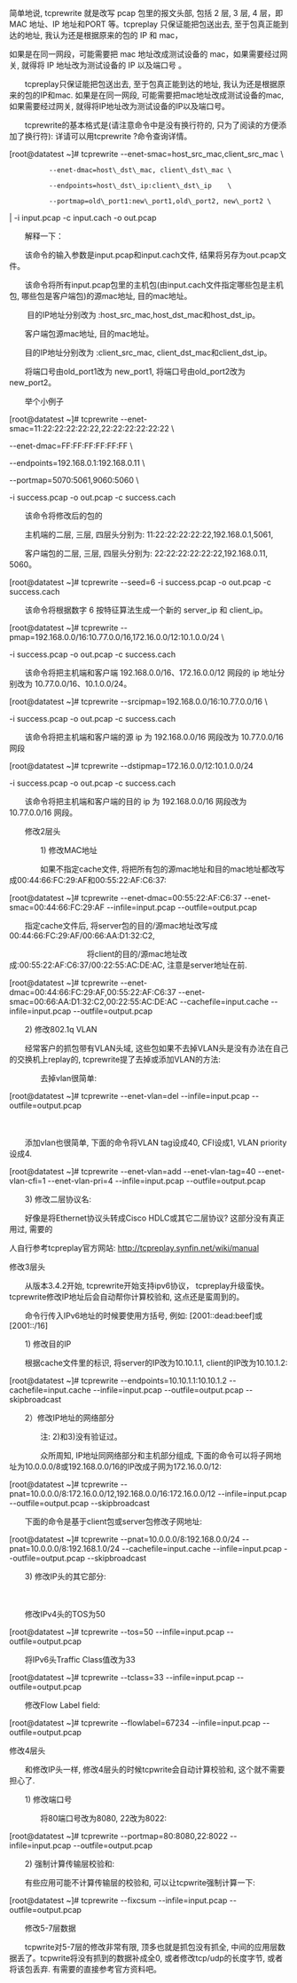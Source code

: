 简单地说, tcprewrite 就是改写 pcap 包里的报文头部, 包括 2 层, 3 层, 4 层，即 MAC 地址、IP 地址和PORT 等。tcpreplay 只保证能把包送出去, 至于包真正能到达的地址, 我认为还是根据原来的包的 IP 和 mac，



如果是在同一网段，可能需要把 mac 地址改成测试设备的 mac，如果需要经过网关, 就得将 IP 地址改为测试设备的 IP 以及端口号 。



 



 



　　tcpreplay只保证能把包送出去, 至于包真正能到达的地址, 我认为还是根据原来的包的IP和mac. 如果是在同一网段, 可能需要把mac地址改成测试设备的mac, 如果需要经过网关, 就得将IP地址改为测试设备的IP以及端口号。

　　tcprewrite的基本格式是\(请注意命令中是没有换行符的, 只为了阅读的方便添加了换行符\): 详请可以用tcprewrite ?命令查询详情。



\[root@datatest ~\]\#   tcprewrite --enet-smac=host\_src\_mac,client\_src\_mac   \

              --enet-dmac=host\_dst\_mac, client\_dst\_mac \

              --endpoints=host\_dst\_ip:client\_dst\_ip    \

              --portmap=old\_port1:new\_port1,old\_port2, new\_port2 \

\|             -i input.pcap -c input.cach -o out.pcap

　　解释一下：



　　该命令的输入参数是input.pcap和input.cach文件, 结果将另存为out.pcap文件。



　　该命令将所有input.pcap包里的主机包\(由input.cach文件指定哪些包是主机包, 哪些包是客户端包\)的源mac地址, 目的mac地址。



　　 目的IP地址分别改为 :host\_src\_mac,host\_dst\_mac和host\_dst\_ip。



　　客户端包源mac地址, 目的mac地址。



　　目的IP地址分别改为 :client\_src\_mac, client\_dst\_mac和client\_dst\_ip。



　　将端口号由old\_port1改为 new\_port1, 将端口号由old\_port2改为new\_port2。





 



 









 



 



 



 









　　举个小例子



\[root@datatest ~\]\# tcprewrite --enet-smac=11:22:22:22:22:22,22:22:22:22:22:22  \

--enet-dmac=FF:FF:FF:FF:FF:FF   \

--endpoints=192.168.0.1:192.168.0.11    \

--portmap=5070:5061,9060:5060    \

-i success.pcap -o out.pcap -c success.cach

　　该命令将修改后的包的



　　主机端的二层, 三层, 四层头分别为: 11:22:22:22:22:22,192.168.0.1,5061,



　　客户端包的二层, 三层, 四层头分别为: 22:22:22:22:22:22,192.168.0.11, 5060。





 



 



 



\[root@datatest ~\]\#  tcprewrite --seed=6 -i success.pcap -o out.pcap -c success.cach

　　该命令将根据数字 6 按特征算法生成一个新的 server\_ip 和 client\_ip。



 



 



 



 



\[root@datatest ~\]\#  tcprewrite --pmap=192.168.0.0/16:10.77.0.0/16,172.16.0.0/12:10.1.0.0/24    \

-i success.pcap -o out.pcap -c success.cach

　　该命令将把主机端和客户端 192.168.0.0/16、172.16.0.0/12 网段的 ip 地址分别改为 10.77.0.0/16、10.1.0.0/24。





 



 



\[root@datatest ~\]\#   tcprewrite --srcipmap=192.168.0.0/16:10.77.0.0/16   \

-i success.pcap -o out.pcap -c success.cach

　　该命令将把主机端和客户端的源 ip 为 192.168.0.0/16 网段改为 10.77.0.0/16 网段



 



 



 



\[root@datatest ~\]\#   tcprewrite --dstipmap=172.16.0.0/12:10.1.0.0/24

-i success.pcap -o out.pcap -c success.cach

　　该命令将把主机端和客户端的目的 ip 为 192.168.0.0/16 网段改为 10.77.0.0/16 网段。



 



 



 



 　　修改2层头



　　　　1\) 修改MAC地址

　　　　如果不指定cache文件, 将把所有包的源mac地址和目的mac地址都改写成00:44:66:FC:29:AF和00:55:22:AF:C6:37:



\[root@datatest ~\]\#  tcprewrite --enet-dmac=00:55:22:AF:C6:37 --enet-smac=00:44:66:FC:29:AF --infile=input.pcap --outfile=output.pcap

 



　　指定cache文件后, 将server包的目的/源mac地址改写成00:44:66:FC:29:AF/00:66:AA:D1:32:C2,



　　　　　　　　　　将client的目的/源mac地址改成:00:55:22:AF:C6:37/00:22:55:AC:DE:AC, 注意是server地址在前.



\[root@datatest ~\]\#  tcprewrite --enet-dmac=00:44:66:FC:29:AF,00:55:22:AF:C6:37 --enet-smac=00:66:AA:D1:32:C2,00:22:55:AC:DE:AC --cachefile=input.cache --infile=input.pcap --outfile=output.pcap

 









　　2\) 修改802.1q VLAN

　　经常客户的抓包带有VLAN头域, 这些包如果不去掉VLAN头是没有办法在自己的交换机上replay的, tcprewrite提了去掉或添加VLAN的方法:

　　　　去掉vlan很简单:



\[root@datatest ~\]\#  tcprewrite --enet-vlan=del --infile=input.pcap --outfile=output.pcap

　　



　　添加vlan也很简单, 下面的命令将VLAN tag设成40, CFI设成1, VLAN priority设成4.



\[root@datatest ~\]\#  tcprewrite --enet-vlan=add --enet-vlan-tag=40 --enet-vlan-cfi=1 --enet-vlan-pri=4 --infile=input.pcap --outfile=output.pcap

 



 



　　3\) 修改二层协议名:

　　好像是将Ethernet协议头转成Cisco HDLC或其它二层协议? 这部分没有真正用过, 需要的

人自行参考tcpreplay官方网站: http://tcpreplay.synfin.net/wiki/manual



 



 



 



   修改3层头

　　从版本3.4.2开始, tcprewrite开始支持ipv6协议， tcpreplay升级蛮快。 tcprewrite修改IP地址后会自动帮你计算校验和, 这点还是蛮周到的。



　　命令行传入IPv6地址的时候要使用方括号, 例如: \[2001::dead:beef\]或\[2001::/16\]





　　1\) 修改目的IP

　　根据cache文件里的标识, 将server的IP改为10.10.1.1, client的IP改为10.10.1.2:



\[root@datatest ~\]\#  tcprewrite --endpoints=10.10.1.1:10.10.1.2 --cachefile=input.cache --infile=input.pcap --outfile=output.pcap --skipbroadcast

 





　　2）修改IP地址的网络部分

　　　　注: 2\)和3\)没有验证过。



　　　　众所周知, IP地址同网络部分和主机部分组成, 下面的命令可以将子网地址为10.0.0.0/8或192.168.0.0/16的IP改成子网为172.16.0.0/12:



\[root@datatest ~\]\#  tcprewrite --pnat=10.0.0.0/8:172.16.0.0/12,192.168.0.0/16:172.16.0.0/12 --infile=input.pcap --outfile=output.pcap --skipbroadcast

 



　　下面的命令是基于client包或server包修改子网地址:



\[root@datatest ~\]\#   tcprewrite --pnat=10.0.0.0/8:192.168.0.0/24 --pnat=10.0.0.0/8:192.168.1.0/24 --cachefile=input.cache --infile=input.pcap --outfile=output.pcap --skipbroadcast

 



 



　　3\) 修改IP头的其它部分:

　　



　　修改IPv4头的TOS为50



\[root@datatest ~\]\#  tcprewrite --tos=50 --infile=input.pcap --outfile=output.pcap

 



　　将IPv6头Traffic Class值改为33



\[root@datatest ~\]\#  tcprewrite --tclass=33 --infile=input.pcap --outfile=output.pcap

 



 



　　修改Flow Label field:



\[root@datatest ~\]\#  tcprewrite --flowlabel=67234 --infile=input.pcap --outfile=output.pcap

 



 



 



 修改4层头

　　和修改IP头一样, 修改4层头的时候tcpwrite会自动计算校验和, 这个就不需要担心了.



 



　　1\) 修改端口号

　　　　将80端口号改为8080, 22改为8022:



\[root@datatest ~\]\#  tcprewrite --portmap=80:8080,22:8022 --infile=input.pcap --outfile=output.pcap

 



　　2\) 强制计算传输层校验和:

　　有些应用可能不计算传输层的校验和, 可以让tcpwrite强制计算一下:



\[root@datatest ~\]\#  tcprewrite --fixcsum --infile=input.pcap --outfile=output.pcap

 



 



　　修改5-7层数据

　　tcpwrite对5-7层的修改非常有限, 顶多也就是抓包没有抓全, 中间的应用层数据丢了。tcpwrite将没有抓到的数据补成全0, 或者修改tcp/udp的长度字节, 或者将该包丢弃. 有需要的直接参考官方资料吧。









